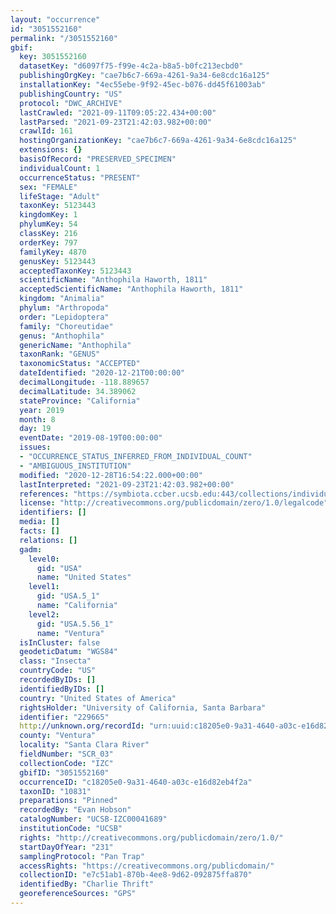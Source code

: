 ```yaml
---
layout: "occurrence"
id: "3051552160"
permalink: "/3051552160"
gbif:
  key: 3051552160
  datasetKey: "d6097f75-f99e-4c2a-b8a5-b0fc213ecbd0"
  publishingOrgKey: "cae7b6c7-669a-4261-9a34-6e8cdc16a125"
  installationKey: "4ec55ebe-9f92-45ec-b076-dd45f61003ab"
  publishingCountry: "US"
  protocol: "DWC_ARCHIVE"
  lastCrawled: "2021-09-11T09:05:22.434+00:00"
  lastParsed: "2021-09-23T21:42:03.982+00:00"
  crawlId: 161
  hostingOrganizationKey: "cae7b6c7-669a-4261-9a34-6e8cdc16a125"
  extensions: {}
  basisOfRecord: "PRESERVED_SPECIMEN"
  individualCount: 1
  occurrenceStatus: "PRESENT"
  sex: "FEMALE"
  lifeStage: "Adult"
  taxonKey: 5123443
  kingdomKey: 1
  phylumKey: 54
  classKey: 216
  orderKey: 797
  familyKey: 4870
  genusKey: 5123443
  acceptedTaxonKey: 5123443
  scientificName: "Anthophila Haworth, 1811"
  acceptedScientificName: "Anthophila Haworth, 1811"
  kingdom: "Animalia"
  phylum: "Arthropoda"
  order: "Lepidoptera"
  family: "Choreutidae"
  genus: "Anthophila"
  genericName: "Anthophila"
  taxonRank: "GENUS"
  taxonomicStatus: "ACCEPTED"
  dateIdentified: "2020-12-21T00:00:00"
  decimalLongitude: -118.889657
  decimalLatitude: 34.389062
  stateProvince: "California"
  year: 2019
  month: 8
  day: 19
  eventDate: "2019-08-19T00:00:00"
  issues:
  - "OCCURRENCE_STATUS_INFERRED_FROM_INDIVIDUAL_COUNT"
  - "AMBIGUOUS_INSTITUTION"
  modified: "2020-12-28T16:54:22.000+00:00"
  lastInterpreted: "2021-09-23T21:42:03.982+00:00"
  references: "https://symbiota.ccber.ucsb.edu:443/collections/individual/index.php?occid=229665"
  license: "http://creativecommons.org/publicdomain/zero/1.0/legalcode"
  identifiers: []
  media: []
  facts: []
  relations: []
  gadm:
    level0:
      gid: "USA"
      name: "United States"
    level1:
      gid: "USA.5_1"
      name: "California"
    level2:
      gid: "USA.5.56_1"
      name: "Ventura"
  isInCluster: false
  geodeticDatum: "WGS84"
  class: "Insecta"
  countryCode: "US"
  recordedByIDs: []
  identifiedByIDs: []
  country: "United States of America"
  rightsHolder: "University of California, Santa Barbara"
  identifier: "229665"
  http://unknown.org/recordId: "urn:uuid:c18205e0-9a31-4640-a03c-e16d82eb4f2a"
  county: "Ventura"
  locality: "Santa Clara River"
  fieldNumber: "SCR_03"
  collectionCode: "IZC"
  gbifID: "3051552160"
  occurrenceID: "c18205e0-9a31-4640-a03c-e16d82eb4f2a"
  taxonID: "10831"
  preparations: "Pinned"
  recordedBy: "Evan Hobson"
  catalogNumber: "UCSB-IZC00041689"
  institutionCode: "UCSB"
  rights: "http://creativecommons.org/publicdomain/zero/1.0/"
  startDayOfYear: "231"
  samplingProtocol: "Pan Trap"
  accessRights: "https://creativecommons.org/publicdomain/"
  collectionID: "e7c51ab1-870b-4ee8-9d62-092875ffa870"
  identifiedBy: "Charlie Thrift"
  georeferenceSources: "GPS"
---
```

